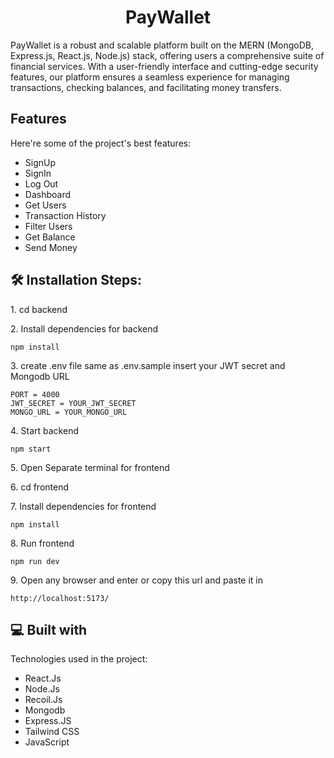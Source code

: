 <h1 align="center" id="title">PayWallet</h1>

<p id="description">PayWallet is a robust and scalable platform built on the MERN (MongoDB, Express.js, React.js, Node.js) stack, offering users a comprehensive suite of financial services. With a user-friendly interface and cutting-edge security features, our platform ensures a seamless experience for managing transactions, checking balances, and facilitating money transfers.</p>

  
  
<h2>Features</h2>

Here're some of the project's best features:

*   SignUp
*   SignIn
*   Log Out
*   Dashboard
*   Get Users
*   Transaction History
*   Filter Users
*   Get Balance 
*   Send Money

<h2>🛠️ Installation Steps:</h2>

<p>1. cd backend</p>

<p>2. Install dependencies for backend</p>

```
npm install
```

<p>3. create .env file same as .env.sample insert your JWT secret and Mongodb URL</p>

```
PORT = 4000
JWT_SECRET = YOUR_JWT_SECRET
MONGO_URL = YOUR_MONGO_URL 
```

<p>4. Start backend</p>

```
npm start
```

<p>5. Open Separate terminal for frontend</p>

<p>6. cd frontend</p>

<p>7. Install dependencies for frontend</p>

```
npm install
```

<p>8. Run frontend</p>

```
npm run dev
```

<p>9. Open any browser and enter or copy this url and paste it in</p>

```
http://localhost:5173/
```

  
  
<h2>💻 Built with</h2>

Technologies used in the project:

*   React.Js
*   Node.Js
*   Recoil.Js
*   Mongodb
*   Express.JS
*   Tailwind CSS
*   JavaScript
